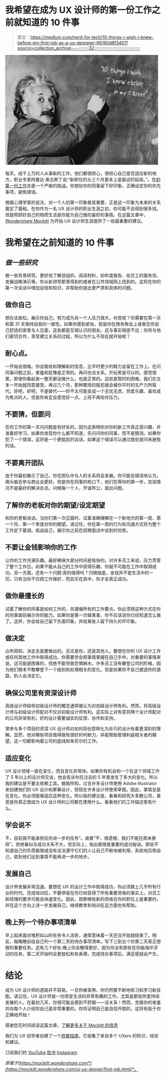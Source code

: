 # 我希望在成为 UX 设计师的第一份工作之前就知道的 10 件事

> 原文：<https://medium.com/nerd-for-tech/10-things-i-wish-i-knew-before-my-first-job-as-a-ux-designer-66190d8f3401?source=collection_archive---------32----------------------->

![](img/024c3fe08bda97e1f461040126eb30fc.png)

每天，成千上万的人从事新的工作。他们都很担心，很担心自己是否适应新的地方。职业专家阿曼达·奥古斯丁说:“新职位的头三个月基本上是面试的延续。”。在[的第一份工作](https://bit.ly/38r5AWo)总是一个严峻的挑战。你想给你的同事留下好印象，正确设定你的优先事项，避免错误。

根据心理学家的说法，对一个人的第一印象极其重要，正是这一印象为未来的关系奠定了基础。在你作为一名 UX 设计师的职业生涯之初，你可能不会得到很多钱。但是照顾好自己的物质生活是你能为自己做的最好的事情。在这篇文章中， [Wondershare Mockitt](https://bit.ly/3ewCXuz) 为开始 UX 设计师生涯提供了一些最重要的建议。

# **我希望在**之前知道的 10 件事

## ***做一些研究***

做一些背景研究，更好地了解该组织。阅读材料，如年度报告、给员工的服务信、发展战略演示等。你从新领导那里得到的或者在公共领域网上找到的。这将在你的第一次谈话中增加自信和知识，并帮助你提出更严肃和具体的问题。

## 做你自己

想办法放松，展示你自己。努力成为另一个人压力很大，何苦呢？你需要在第一天和第 31 天保持自我的一致性。如果你感到紧张，假装你在商务聚会上或者在你自己舒适的家里与人见面，这些都是互相认识的朋友。这与事实相差不远；你将与他们密切合作，享受建立关系的过程，所以为什么不现在就开始呢？

## 耐心点。

一开始会很难。你会吸收和理解新的信息，比平时更少的精力会留在工作上。在问同事问题之前，害羞和犹豫是正常的。再问也没关系。开玩笑是可以的。感觉很累，即使你看起来一整天都没做什么，也是正常的。这些是暂时的困难，我们在文本一开始就同意接受。再过几个月，那种繁琐的尴尬就会被你平时的生产力所取代。好吧，好吧，不是替代——你不太可能变成一个无忧无虑、热爱乐趣、喜欢成为焦点的人。但是你肯定会感觉好一点，上班不再给你压力。

## 不要猜，但要问

在你工作的第一天问问题是有好处的，因为这表明你对你的新工作真正感兴趣，并准备好学习。如果你发现你什么都不知道，先问问你的同事，而不是猜测。如果你犯了一个错误，这将是一个更尴尬的谈话，如果这个错误可以通过提前提问来避免的话。

## 不要离开团队

由于你最初展示了自己，你在团队中与人的关系将会发展。你可能会错误地认为，用头脑去参与商业会更好。但是你在同事的枪口下，他们在等你的第一步。忽视情况不是最好的解决办法。问候每一个人，开诚布公，提出问题。

## 了解你的老板对你的期望/设定期望

和你的老板谈谈。当你们第一次见面时，试着准确理解在一个新地方的第一周、第一个月、第一个季度对你的期望。请记住，你在第一周的行为和沟通方式将为整个工作定下基调。挑战自己，展示你之前在招聘面试中谈到的优势。

## 不要让金钱影响你的工作

让你的工作充满乐趣。最好确保大部分时间是愉快的。对许多员工来说，压力贯穿了整个工作日。如果不能从自己的工作中获得乐趣，你就不可能在工作中取得成功。另一方面，还有一个问题:真的值得吗？归根结底，金钱并不是生活中的一切，只有当你不仅把工作做好，而且乐在其中，你才会真正成功。

## 做你最擅长的

试着了解你的同事是如何工作的，并遵循所有的工作要点。你必须用这种方式在你的同事面前展示你的能力。如果你是第一次做某事，你不应该说你已经知道怎么做了。这样，你会给自己留下负面印象，并给某些人留下持久的坏印象。

## 做决定

众所周知，决定总是要做出的。无论是你，还是其他人。要想在你的 UX 设计工作或任何其他工作中取得成功，你需要学会把事情掌握在自己手中。对重要的事情来说，这可能是困难的，但绝不能导致恐惧麻木。许多员工没有攀登公司的阶梯，因为他们根本不敢攀登下一个级别和处理相关的变化。但是如果你不自己塑造你的道路，别人会决定它。

## 确保公司里有资深设计师

高级设计师指导初级设计师的概念通常被认为对初级设计师有利。然而，将高级设计师与初级设计师配对不仅对初级设计师有利。这实际上对有意将两个设计师配对的公司非常有利。好的设计需要诚实的反馈、协作和支持。

曾参与多个项目的资深 UX 设计师对如何将创意转化为非凡的设计有着更深刻的理解。显然，他对哪些项目值得做有很好的判断力，并能帮助管理利益相关者的期望。这一切都影响着公司的底线和朱尼尔的工作。

## 适应变化

UX 设计领域一直在变化，而且变化非常快。如果你有机会和一个在这个领域工作了 5 年以上的设计师交谈，他会告诉你在过去的 5 年里发生了多大的变化。所以我的建议是不要太依赖工具。据我所知，过去许多设计师使用 Adobe Illustrator 来创建他们的 UX 设计和屏幕设计，但现在许多设计师使用草图。因此，事情总是在变化，你必须能够适应这种变化。所以我的建议是，看看和研究大多数公司，甚至是你真正想成为 UX 设计师的公司都在使用什么。看看他们的工作描述里有什么。

## 学会说不

不，目前我不能承担任何进一步的任务”。或者“不，很遗憾，我们不能在周末换班”。拒绝看似与成功关系不大，但实际上，指出极限是重要的成功秘诀。那些不知道自己的负荷极限或没有设法遵守它们的人让自己不断地被利用，系统地压倒自己，直到他们达到事情不能再进一步的地步。

## 发展自己

设计界发展非常迅速。要想在 UX 的设计工作中取得成功，你必须跟上几乎所有行业的时代。完成培训后，不要停留在你已经获得了所有重要资格的事实上。对员工和经理的要求可能会快速变化。因此，观察哪些新的资格在你的职位上是重要的，并在这个方向上进一步发展自己。继续教育和培训在这方面也有帮助。

## 晚上列一个待办事项清单

早上起床面对堆积如山的任务令人沮丧，通常意味着一天还没开始就结束了。相反，每晚睡前给自己列一个第二天的待办事项清单。写下三到五个你第二天真正想做的重要任务。这有几个好处:晚上你会睡得更好，因为你没有那些在你脑海中浮动的任务，第二天开始时会更放松和有条理，完成待办事项后，满足感就会产生。

# 结论

成为 UX 设计师的道路并不容易。一旦你被录用，你仍然要不断地练习和学习新技能。请记住，UX 设计师是一份改变生活的非常有趣的工作。尤其是那些热爱持续发展的人。在最初几天，你很可能会感到不舒服——没关系！然而，克服你的害羞并向每个人介绍你自己是非常重要的。你将证明自己是自信开朗的，这将有助于你正确地开始！

感谢您花时间阅读这篇文章。[了解更多关于 Mockitt 的信息](https://bit.ly/3ewCXuz)

我们为 UX 初学者创建了一个[终极指南](https://bit.ly/2OLPPlW)，它收集了来自多个 UXers 的知识、经验和建议。

订阅我们的 [YouTube](https://www.youtube.com/channel/UCESxamaRS8nOGpWYvP1VSqA) [脸书](https://www.facebook.com/mockitt) [Instagram](https://www.instagram.com/wondershare.mockitt/)

*原载于*[*https://mockitt.wondershare.com*](https://mockitt.wondershare.com/ui-ux-design/first-job.html)*。*
